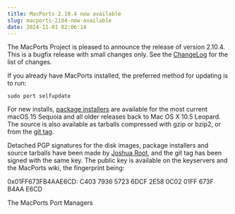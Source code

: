 ```yaml
---
title: MacPorts 2.10.4 now available
slug: macports-2104-now-available
date: 2024-11-01 02:06:14
---
```


The MacPorts Project is pleased to announce the release of version
2.10.4. This is a bugfix release with small changes only. See the
[ChangeLog][1] for the list of changes.

If you already have MacPorts installed, the preferred method for
updating is to run:

    sudo port selfupdate

For new installs, [package installers][2] are available for the most current
macOS 15 Sequoia and all older releases back to Mac OS X 10.5 Leopard. The
source is also available as tarballs compressed with gzip or bzip2, or from the
[git tag][3].

Detached PGP signatures for the disk images, package installers and
source tarballs have been made by [Joshua Root][4], and the git tag has
been signed with the same key. The public key is available on the
keyservers and the MacPorts wiki, the fingerprint being:

0x01FF673FB4AAE6CD: C403 7936 5723 6DCF 2E58  0C02 01FF 673F B4AA E6CD

The MacPorts Port Managers

[1]: <https://github.com/macports/macports-base/blob/release-2.10/ChangeLog>
[2]: <https://www.macports.org/install.php>
[3]: <https://github.com/macports/macports-base/releases/tag/v2.10.4>
[4]: <https://trac.macports.org/wiki/jmr>
